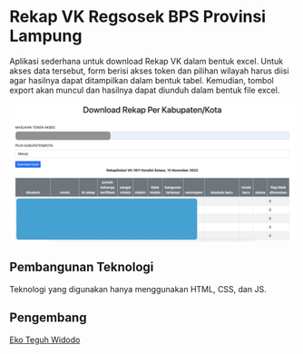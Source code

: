 # Rekap VK Regsosek BPS Provinsi Lampung

Aplikasi sederhana untuk download Rekap VK dalam bentuk excel. Untuk akses data tersebut, form berisi akses token dan pilihan wilayah harus diisi agar hasilnya dapat ditampilkan dalam bentuk tabel. Kemudian, tombol export akan muncul dan hasilnya dapat diunduh dalam bentuk file excel.

![Tampilan](screenshoot.png)

## Pembangunan Teknologi

Teknologi yang digunakan hanya menggunakan HTML, CSS, dan JS.

## Pengembang

[Eko Teguh Widodo](https://github.com/ekotwidodo/rekap-vk-regsosek2022)